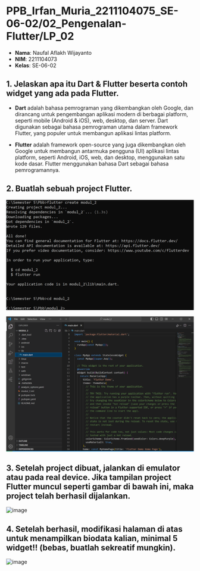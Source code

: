 # PPB_Irfan_Muria_2211104075_SE-06-02/02_Pengenalan-Flutter/LP_02

- **Nama**: Naufal Aflakh Wijayanto
- **NIM**: 2211104073
- **Kelas**: SE-06-02

## 1. Jelaskan apa itu Dart & Flutter beserta contoh widget yang ada pada Flutter.

- **Dart** adalah bahasa pemrograman yang dikembangkan oleh Google, dan dirancang untuk pengembangan aplikasi modern di berbagai platform, seperti mobile (Android & iOS), web, desktop, dan server. Dart digunakan sebagai bahasa pemrograman utama dalam framework Flutter, yang populer untuk membangun aplikasi lintas platform.

- **Flutter** adalah framework open-source yang juga dikembangkan oleh Google untuk membangun antarmuka pengguna (UI) aplikasi lintas platform, seperti Android, iOS, web, dan desktop, menggunakan satu kode dasar. Flutter menggunakan bahasa Dart sebagai bahasa pemrogramannya.

## 2. Buatlah sebuah project Flutter.
![image](img/create-project-flutter.png)

![image](img/project-flutter.png)

## 3. Setelah project dibuat, jalankan di emulator atau pada real device. Jika tampilan project Flutter muncul seperti gambar di bawah ini, maka project telah berhasil dijalankan.
![image](img/flutter-demo-home-page.png)

## 4. Setelah berhasil, modifikasi halaman di atas untuk menampilkan biodata kalian, minimal 5 widget!! (bebas, buatlah sekreatif mungkin).
![image](img/page-biodata.png)
